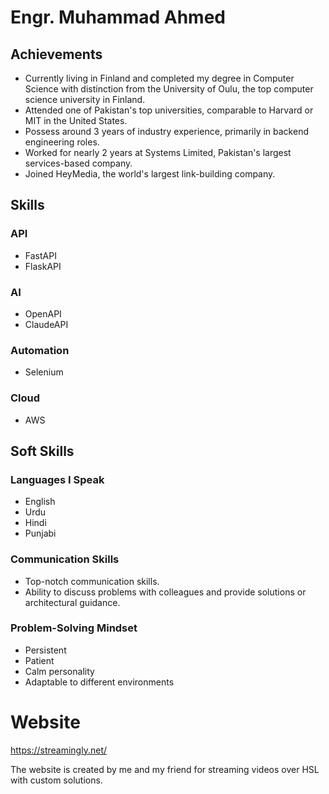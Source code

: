 # Engr. Muhammad Ahmed

## Achievements

- Currently living in Finland and completed my degree in Computer Science with distinction from the University of Oulu, the top computer science university in Finland.
- Attended one of Pakistan's top universities, comparable to Harvard or MIT in the United States.
- Possess around 3 years of industry experience, primarily in backend engineering roles.
- Worked for nearly 2 years at Systems Limited, Pakistan's largest services-based company.
- Joined HeyMedia, the world's largest link-building company.

## Skills

### API
- FastAPI
- FlaskAPI

### AI
- OpenAPI
- ClaudeAPI

### Automation
- Selenium

### Cloud
- AWS

## Soft Skills

### Languages I Speak
- English
- Urdu
- Hindi
- Punjabi

### Communication Skills
- Top-notch communication skills.
- Ability to discuss problems with colleagues and provide solutions or architectural guidance.

### Problem-Solving Mindset
- Persistent
- Patient
- Calm personality
- Adaptable to different environments

# Website

https://streamingly.net/

The website is created by me and my friend for streaming videos over HSL with custom solutions.

